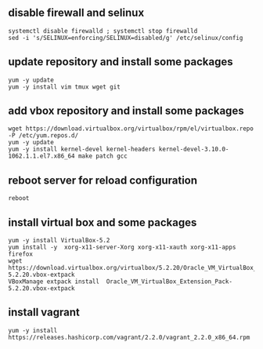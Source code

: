 ## disable firewall and selinux
	systemctl disable firewalld ; systemctl stop firewalld
	sed -i 's/SELINUX=enforcing/SELINUX=disabled/g' /etc/selinux/config
## update repository and install some packages
	yum -y update
	yum -y install vim tmux wget git
## add vbox repository and install some packages
	wget https://download.virtualbox.org/virtualbox/rpm/el/virtualbox.repo -P /etc/yum.repos.d/
	yum -y update
	yum -y install kernel-devel kernel-headers kernel-devel-3.10.0-1062.1.1.el7.x86_64 make patch gcc 
## reboot server for reload configuration
	reboot
## install virtual box and some packages
	yum -y install VirtualBox-5.2
	yum install -y  xorg-x11-server-Xorg xorg-x11-xauth xorg-x11-apps firefox
	wget https://download.virtualbox.org/virtualbox/5.2.20/Oracle_VM_VirtualBox_Extension_Pack-5.2.20.vbox-extpack
	VBoxManage extpack install  Oracle_VM_VirtualBox_Extension_Pack-5.2.20.vbox-extpack
## install vagrant
	yum -y install https://releases.hashicorp.com/vagrant/2.2.0/vagrant_2.2.0_x86_64.rpm